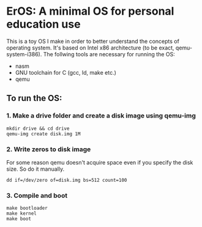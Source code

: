 # ErOS: A minimal OS for personal education use
This is a toy OS I make in order to better understand the concepts of operating system. It's based on Intel x86 architecture (to be exact, qemu-system-i386).
The follwing tools are necessary for running the OS:
- nasm
- GNU toolchain for C (gcc, ld, make etc.)
- qemu

## To run the OS:
### 1. Make a drive folder and create a disk image using qemu-img
```
mkdir drive && cd drive
qemu-img create disk.img 1M
```
### 2. Write zeros to disk image
For some reason qemu doesn't acquire space even if you specify the disk size. So do it manually.
```
dd if=/dev/zero of=disk.img bs=512 count=100
```
### 3. Compile and boot
```
make bootloader
make kernel
make boot
```
